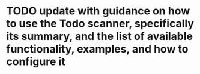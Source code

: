 # TODO update with guidance on how to use the Todo scanner, specifically its summary, and the list of available functionality, examples, and how to configure it
